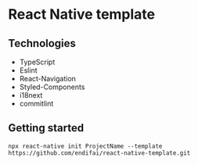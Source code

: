 # React Native template

## Technologies

- TypeScript
- Eslint
- React-Navigation
- Styled-Components
- i18next
- commitlint

## Getting started

`npx react-native init ProjectName --template https://github.com/endifai/react-native-template.git`
